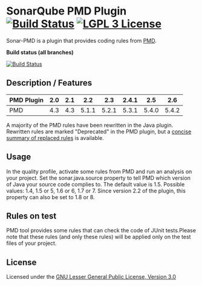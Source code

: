 # SonarQube PMD Plugin [![Build Status](https://api.travis-ci.org/jensgerdes/sonar-pmd.svg?branch=master)](https://travis-ci.org/jensgerdes/sonar-pmd) [![LGPL 3 License](https://img.shields.io/badge/license-LGPLv3-green.svg)](https://github.com/jensgerdes/sonar-pmd/blob/master/LICENSE.md)
Sonar-PMD is a plugin that provides coding rules from [PMD](https://pmd.github.io/).

**Build status (all branches)**

[![Build Status](https://api.travis-ci.org/jensgerdes/sonar-pmd.svg)](https://travis-ci.org/jensgerdes/sonar-pmd)

## Description / Features
PMD Plugin|2.0|2.1|2.2|2.3|2.4.1|2.5|2.6
-------|---|---|---|---|---|---|---
PMD|4.3|4.3|5.1.1|5.2.1|5.3.1|5.4.0|5.4.2

A majority of the PMD rules have been rewritten in the Java plugin. Rewritten rules are marked "Deprecated" in the PMD plugin, but a [concise summary of replaced rules](http://dist.sonarsource.com/reports/coverage/pmd.html) is available.

## Usage
In the quality profile, activate some rules from PMD and run an analysis on your project.
Set the sonar.java.source property to tell PMD which version of Java your source code complies to. The default value is 1.5. Possible values: 1.4, 1.5 or 5, 1.6 or 6, 1.7 or 7. Since version 2.2 of the plugin, this property can also be set to 1.8 or 8.

## Rules on test
PMD tool provides some rules that can check the code of JUnit tests.Please note that these rules (and only these rules) will be applied only on the test files of your project.

## License
Licensed under the [GNU Lesser General Public License, Version 3.0](https://github.com/jensgerdes/sonar-pmd/blob/master/LICENSE.md)
